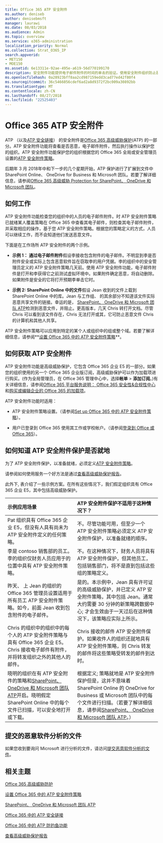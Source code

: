 ```yaml
---
title: Office 365 ATP 安全附件
ms.author: deniseb
author: denisebmsft
manager: laurawi
ms.date: 08/03/2018
ms.audience: Admin
ms.topic: overview
ms.service: o365-administration
localization_priority: Normal
ms.collection: Strat_O365_IP
search.appverid:
- MET150
- MOE150
ms.assetid: 6e13311e-92ae-495e-a619-56d770199170
description: 安全附件功能提供电子邮件附件的时间的单击的验证。使用安全附件组织防止恶意文件人员发送或接收电子邮件中。
ms.openlocfilehash: 0a28923bff8aa2cd987159edd3cad77ed42f80f4
ms.sourcegitcommit: 36c5466056cdef6ad2a8d9372f2bc009a30892bb
ms.translationtype: MT
ms.contentlocale: zh-CN
ms.lasthandoff: 08/27/2018
ms.locfileid: "22525403"
---
```

# <a name="office-365-atp-safe-attachments"></a>Office 365 ATP 安全附件

ATP （以及[ATP 安全链接](atp-safe-links.md)） 的安全附件是[Office 365 高级威胁保护](office-365-atp.md)(ATP) 的一部分。ATP 安全附件功能将查看是否恶意，电子邮件附件，然后执行操作以保护您的组织。ATP 安全附件功能保护您的组织根据您的 Office 365 全局或安全管理员设置的[ATP 安全附件策略](set-up-atp-safe-attachments-policies.md)。 
  
后期年 3 月 2018年中和下一步的几个星期开始，ATP 保护进行了扩展到文件中 SharePoint Online、 OneDrive for Business 和 Microsoft 团队。若要了解详细信息，请参阅[Office 365 高级威胁 Protection for SharePoint、 OneDrive 和 Microsoft 团队](atp-for-spo-odb-and-teams.md)。
       
## <a name="how-it-works"></a>如何工作

ATP 安全附件功能检查您的组织中的人员的电子邮件附件。时 ATP 安全附件策略已就绪某人覆盖策略在 Office 365 中查看其电子邮件，则检查其电子邮件附件，并采取相应的操作，基于您 ATP 安全附件策略。根据您的策略定义的方式，人员可以继续工作，而不会知道他们发送恶意文件。
  
下面是在工作场所 ATP 安全附件的两个示例。
  
- **示例 1： 通过电子邮件附件**假设李接收包含附件的电子邮件。不明显到李是否附件安全或实际上包含恶意软件旨在窃取李的用户凭据。李的组织中的安全管理员定义的 ATP 安全附件策略几天前。使用 ATP 安全附件功能，电子邮件附件是打开和李获得它之前测试虚拟环境中。如果附件确定恶意，将自动删除。如果附件是安全的它将打开预期李单击它时。 
    
- **示例 2: SharePoint Online 中的文件**假设 Jean 收到的文件上载到 SharePoint Online 中的库。Jean 与工作组、 的其余部分不知道该文件实际恶意共享文件的链接。幸运的是， [SharePoint、 OneDrive 和 Microsoft 团队 ATP](atp-for-spo-odb-and-teams.md)检测到恶意文件，并阻止。更高版本，几天 Chris 转打开文档。尽管 Chris 可以看到该文件存在，Chris 无法打开或其，它可防止恶意文件 Chris 的计算机和其他人共享。 
    
ATP 安全附件策略可以应用到特定的某个人或组织中的组或整个域。若要了解详细信息，请参阅**[设置 Office 365 中的 ATP 安全附件策略](set-up-atp-safe-attachments-policies.md)**。 
  
## <a name="how-to-get-atp-safe-attachments"></a>如何获取 ATP 安全附件

ATP 安全附件功能是高级威胁保护，它包含 Office 365 企业 E5 的一部分。如果您的组织使用的另一个 Office 365 企业版订阅，高级威胁保护可以作为加载项进行购买。(作为全局管理员，在 Office 365 管理中心中，选择**帐单** \> **添加订阅**。)有关详细信息，请参阅[Office 365 平台服务说明： Office 365 安全性&amp;合规性中心](https://technet.microsoft.com/en-us/library/dn933793.aspx)和[购买或编辑企业的 Office 365 的加载项](https://support.office.com/article/4e7b57d6-b93b-457d-aecd-0ea58bff07a6)。
  
ATP 安全附件功能时适用：
  
- ATP 安全附件策略设置。（请参阅[Set up Office 365 中的 ATP 安全附件策略](set-up-atp-safe-attachments-policies.md)）。
    
- 用户已登录到 Office 365 使用其工作或学校帐户。（请参阅[登录到 Office 或 Office 365](https://support.office.com/article/b9582171-fd1f-4284-9846-bdd72bb28426)）。
    
## <a name="how-to-know-if-atp-safe-attachments-protection-is-in-place"></a>如何知道 ATP 安全附件保护是否就地

 为了 ATP 安全附件保护，以准备就绪，必须定义[ATP 安全附件策略](set-up-atp-safe-attachments-policies.md)。 
  
请参阅如何使用服务一个好方法是通过[查看高级威胁保护报告](view-reports-for-atp.md)。
  
此外下, 表介绍了一些示例方案。在所有这些情况下，我们假定组织具有 Office 365 企业 E5，其中包括高级威胁保护。
  
|**示例应用场景**|**ATP 安全附件保护不适用于这种情况下？**|
|:-----|:-----|
|Pat 组织具有 Office 365 企业 E5，但没有人具有尚未为 ATP 安全附件定义的任何策略。  <br/> |不。尽管功能可用，但至少一个 ATP 安全附件策略必须定义 ATP 安全附件保护，以准备就绪的顺序。  <br/> |
|李是 contoso 销售部的员工。李的组织仅财务人员应用于的位置中具有 ATP 安全附件策略。  <br/> |不。在这种情况下，财务人员将具有 ATP 安全附件保护，但其他员工，包括销售部门，将不是直到包括这些组的策略定义。  <br/> |
|昨天、 上 Jean 的组织的 Office 365 管理员设置适用于所有员工 ATP 安全附件策略。如今，前面 Jean 收到包含附件的电子邮件。  <br/> |是的。本示例中，Jean 具有许可证的高级威胁保护，并已定义 ATP 安全附件策略，其中包括 Jean。通常大约需要 30 分钟的新策略跨数据中心; 才会生效由于一天过后在这种情况下，该策略应实际上所示。  <br/> |
|Chris 的组织中的组织中的每个人的 ATP 安全附件策略与具有 Office 365 企业 E5。Chris 接收电子邮件有附件，并将转发组织之外的其他人的邮件。  <br/> |Chris 接收的邮件 ATP 安全附件保护。如果收件人的组织还就地具有 ATP 安全附件策略，则 Chris 转发的邮件将这些策略受转发的邮件到达时。  <br/> |
|晓明的组织在有 ATP 安全附件的策略和[SharePoint、 OneDrive 和 Microsoft 团队 ATP](atp-for-spo-odb-and-teams.md)开启。晓明假定 SharePoint Online 中的每个文件已扫描，可以安全地打开或下载。<br/> |根据定义; 策略就地是 ATP 安全附件保护但是，这并不意味着 SharePoint Online 的 OneDrive for Business 或 Microsoft 团队中的每个文件进行扫描。（若要了解详细信息，请参阅[SharePoint、 OneDrive 和 Microsoft 团队 ATP](atp-for-spo-odb-and-teams.md)。）<br/> |
   
## <a name="submitting-files-for-malware-analysis"></a>提交的恶意软件分析的文件

如果您收到要询问 Microsoft 进行分析的文件，请访问[提交恶意软件分析的文件](https://aka.ms/wdsi/submit)。
  
## <a name="related-topics"></a>相关主题

[Office 365 高级威胁防护](office-365-atp.md)
  
[设置 Office 365 中的 ATP 安全附件策略](set-up-atp-safe-attachments-policies.md)
  
[SharePoint、 OneDrive 和 Microsoft 团队 ATP](atp-for-spo-odb-and-teams.md)
  
[Office 365 中的 ATP 安全链接](atp-safe-links.md)
  
[Office 365 中的 ATP 防钓鱼功能](atp-anti-phishing.md)
  
[查看高级威胁保护报告](view-reports-for-atp.md)
  

